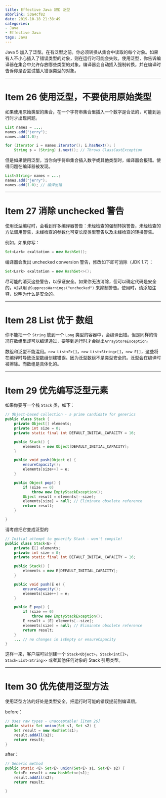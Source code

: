 ```yaml
---
title: Effective Java（四）泛型
abbrlink: 53a4cf82
date: 2019-10-18 21:38:49
categories:
- Java
- Effective Java
tags: Java
---
```


Java 5 加入了泛型。在有泛型之前，你必须转换从集合中读取的每个对象。如果有人不小心插入了错误类型的对象，则在运行时可能会失败。使用泛型，你告诉编译器在集合中允许存放哪些类型的对象。编译器会自动插入强制转换，并在编译时告诉你是否尝试插入错误类型的对象。

<!-- more -->

---

# Item 26 使用泛型，不要使用原始类型

如果使用原始类型的集合，在一个字符串集合里插入一个数字是合法的，可能到运行时才出现问题。

```java
List names = ...;
names.add("jerry");
names.add(1.0);

for (Iterator i = names.iterator(); i.hasNext(); )
    String s = (String) i.next(); // Throws ClassCastException

```

但是如果使用泛型，当你向字符串集合插入数字或其他类型时，编译器会报错。使得问题在编译器被发现。

```java
List<String> names = ...;
names.add("jerry");
names.add(1.0); // 编译出错
```

---

# Item 27 消除 unchecked 警告

使用泛型编程时，会看到许多编译器警告：未经检查的强制转换警告，未经检查的方法调用警告，未经检查的参数化可变长度类型警告以及未经检查的转换警告。

例如，如果你写：

```java
Set<Lark> exaltation = new HashSet();
```

编译器会发出 unchecked conversion 警告，修改如下即可消除（JDK 1.7）：

```java
Set<Lark> exaltation = new HashSet<>();
```

尽可能的消灭这些警告，以保证安全。如果你无法消除，但可以确定代码是安全的，可以用 `@SuppressWarnings("unchecked")` 来抑制警告。使用时，请添加注释，说明为什么是安全的。

---

# Item 28 List 优于 数组

你不能把一个 `String` 放到一个 `Long` 类型的容器中，会编译出错。但是同样的情况在数组里却可以编译通过，要等到运行时才会抛出`ArrayStoreException`。

数组和泛型不能混用。`new List<E>[]`，`new List<String>[]`，`new E[]`，这些将在编译时导致泛型数组创建错误。因为泛型数组不是类型安全的。泛型会在编译时被擦除。而数组是具体化的。

---

# Item 29 优先编写泛型元素

如果你要写一个栈 `Stack` 类，如下：

```java
// Object-based collection - a prime candidate for generics
public class Stack {
    private Object[] elements;
    private int size = 0;
    private static final int DEFAULT_INITIAL_CAPACITY = 16;

    public Stack() {
        elements = new Object[DEFAULT_INITIAL_CAPACITY];
    }

    public void push(Object e) {
        ensureCapacity();
        elements[size++] = e;
    }

    public Object pop() {
        if (size == 0)
            throw new EmptyStackException();
        Object result = elements[--size];
        elements[size] = null; // Eliminate obsolete reference
        return result;
    }

}
```

请考虑把它变成泛型的

```java
// Initial attempt to generify Stack - won't compile!
public class Stack<E> {
    private E[] elements;
    private int size = 0;
    private static final int DEFAULT_INITIAL_CAPACITY = 16;

    public Stack() {
        elements = new E[DEFAULT_INITIAL_CAPACITY];
    }

    public void push(E e) {
        ensureCapacity();
        elements[size++] = e;
    }

    public E pop() {
        if (size == 0)
            throw new EmptyStackException();
        E result = (E) elements[--size];
        elements[size] = null; // Eliminate obsolete reference
        return result;
    }
    ... // no changes in isEmpty or ensureCapacity
}
```

这样一来，客户端可以创建一个 `Stack<Object>`，`Stack<int[]>`，`Stack<List<String>>` 或者其他任何对象的 Stack 引用类型。

---

# Item 30 优先使用泛型方法

使用泛型方法的好处是类型安全，把运行时可能的错误提前到编译期。

before：

```java
// Uses raw types - unacceptable! [Item 26]
public static Set union(Set s1, Set s2) {
    Set result = new HashSet(s1);
    result.addAll(s2);
    return result;
}
```

after：

```java
// Generic method
public static <E> Set<E> union(Set<E> s1, Set<E> s2) {
    Set<E> result = new HashSet<>(s1);
    result.addAll(s2);
    return result;

}
```
